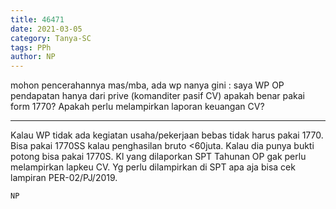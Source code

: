```yaml
---
title: 46471
date: 2021-03-05
category: Tanya-SC
tags: PPh
author: NP
---
```


mohon pencerahannya mas/mba, ada wp nanya gini : saya WP OP pendapatan hanya dari prive (komanditer pasif CV) apakah benar pakai form 1770? Apakah perlu melampirkan laporan keuangan CV?

---

Kalau WP tidak ada kegiatan usaha/pekerjaan bebas tidak harus pakai 1770. Bisa pakai 1770SS kalau penghasilan bruto <60juta. Kalau dia punya bukti potong bisa pakai 1770S. Kl yang dilaporkan SPT Tahunan OP gak perlu melampirkan lapkeu CV. Yg perlu dilampirkan di SPT apa aja bisa cek lampiran PER-02/PJ/2019.

`NP`
